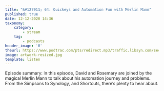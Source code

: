 ```yaml
---
title: "&#127911; 64: Quickeys and Automation Fun with Merlin Mann"
published: true
date: 12-12-2020 14:36
taxonomy:
    category:
        - stream
    tag:
        - podcasts
header_image: '0'
theurl: https://www.podtrac.com/pts/redirect.mp3/traffic.libsyn.com/secure/automatorsrelay/automators064.mp3
image: artwork-resized.jpg
template: listen
--- 
```

Episode summary: In this episode, David and Rosemary are joined by the magical Merlin Mann to talk about his automation journey and problems. From the Simpsons to Synology, and Shortcuts, there’s plenty to hear about.
